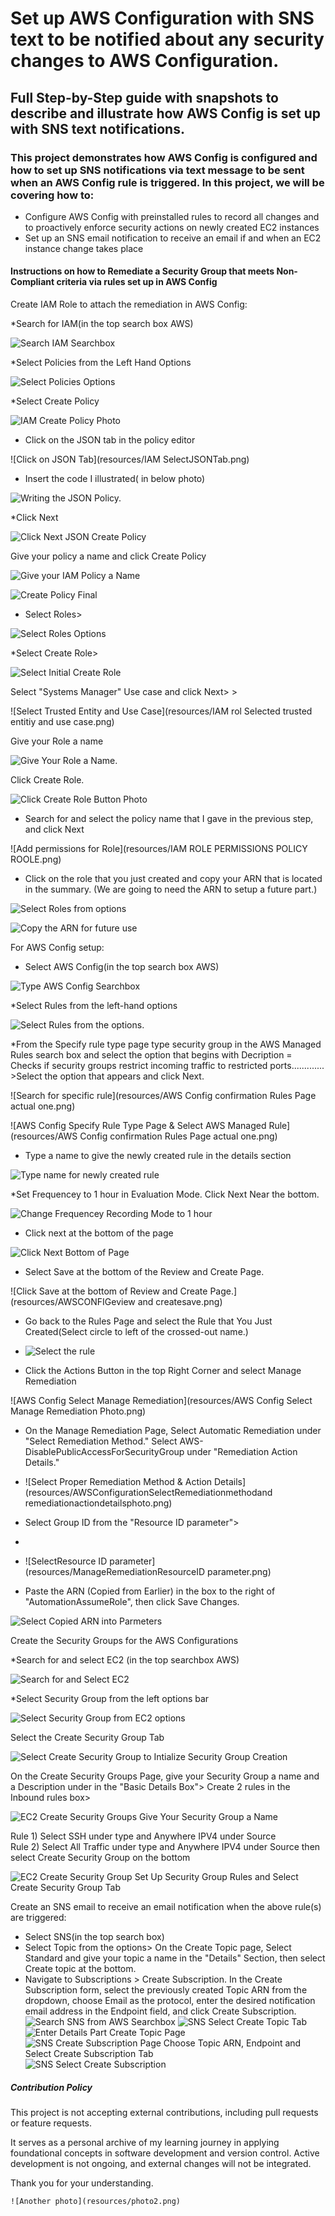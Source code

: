 # Set up AWS Configuration with SNS text to be notified about any security changes to AWS Configuration.

## Full Step-by-Step guide with snapshots to describe and illustrate how AWS Config is set up with SNS text notifications.

### This project demonstrates how AWS Config is configured and how to set up SNS notifications via text message to be sent when an AWS Config rule is triggered.  In this project, we will be covering how to:
* Configure AWS Config with preinstalled rules to record all changes and to proactively enforce security actions on newly created EC2 instances
* Set up an SNS email notification to receive an email if and when an EC2 instance change takes place
  

#### Instructions on how to Remediate a Security Group that meets Non-Compliant criteria via rules set up in AWS Config


Create IAM Role to attach the remediation in AWS Config:

*Search for IAM(in the top search box AWS)

![Search IAM Searchbox](resources/IAMSearchIAM.png)

*Select Policies from the Left Hand Options

![Select Policies Options](resources/IAMClickonpolociesoptionphoto.png)

*Select Create Policy 

![IAM Create Policy Photo](resources/IAMCreatePolicyphoto.png)

* Click on the JSON tab in the policy editor

![Click on JSON Tab](resources/IAM SelectJSONTab.png)

* Insert the code I illustrated( in below photo)  

![Writing the JSON Policy.](resources/JSONpolicycodephoto.png)

*Click Next 

![Click Next JSON Create Policy](resources/ClickNEXTJSONCREATEPOLICYEDITOR.png)


Give your policy a name and click Create Policy

![Give your IAM Policy a Name](IAMGiveNametoPolicy.png)

![Create Policy Final ](resources/IAMCreatePolicyphoto.png)

* Select Roles>

![Select Roles Options](ROLESSELECTROLESOPTIONS.png)

*Select Create Role>

![Select Initial Create Role](resources/ROLECREATEROLEINITIAL.png)



Select "Systems Manager" Use case and click Next> > 

![Select Trusted Entity and Use Case](resources/IAM rol Selected trusted entitiy and use case.png)

Give your Role a name  

![Give Your Role a Name.](resources/ROLEROLENAME.png)
  
 Click Create Role. 
  
![Click Create Role Button Photo](resources/ROLECreaterolephoto.png)

* Search for and select the policy name that I gave in the previous step, and click Next

![Add permissions for Role](resources/IAM ROLE PERMISSIONS POLICY ROOLE.png)

* Click on the role that you just created and copy your ARN that is located in the summary. (We are going to need the ARN to setup a future part.)
 
![Select Roles from options](resources/ROLESSELECTROLESOPTIONS.png)
  

![Copy the ARN for future use](resources/SelectActualARNphoto.png)

 
        
  For AWS Config setup:
* Select AWS Config(in the top search box AWS)

![Type AWS Config Searchbox](resources/AWSCONFIGSEARCH.png)


 *Select Rules from the left-hand options

 ![Select Rules from the options.](resources/ASWSCONFIGSELECTRULESOPTIONS.png)


*From the Specify rule type page type security group in the AWS Managed Rules search box and select the option that begins with Decription = Checks if security groups restrict incoming traffic to restricted ports............. >Select the option that appears and click Next.

![Search for specific rule](resources/AWS Config confirmation Rules Page actual one.png)


![AWS Config Specify Rule Type Page & Select AWS Managed Rule](resources/AWS Config confirmation Rules Page actual one.png)
 

 * Type a name to give the newly created rule in the details section


![Type name for newly created rule](resources/AWSCONFIGRULESDETAILSGIVENAME.png)
   
*Set Frequencey to 1 hour in Evaluation Mode. Click Next Near the bottom.


![Change Frequencey Recording Mode to 1 hour](resources/AWSCongfigurationRulesEditRuleFrequencyPage.png)

* Click next at the bottom of the page

 
 ![Click Next Bottom of Page](resources/AWSConfigConfigrulenext.png)


* Select Save at the bottom of the Review and Create Page. 


![Click Save at the bottom of Review and Create Page.](resources/AWSCONFIGeview and createsave.png)

*  Go back to the Rules Page and select the Rule that You Just Created(Select circle to left of the crossed-out name.)

*  ![Select the rule](resources/AWSCONFIGSELECTRULE.png)

*  Click the Actions Button in the top Right Corner and select Manage Remediation

  ![AWS Config Select Manage Remediation](resources/AWS Config Select Manage Remediation Photo.png)

*  On the Manage Remediation Page, Select Automatic Remediation under "Select Remediation Method." Select AWS-DisablePublicAccessForSecurityGroup under "Remediation Action Details."

* ![Select Proper Remediation Method & Action Details](resources/AWSConfigurationSelectRemediationmethodand remediationactiondetailsphoto.png)

*  Select Group ID from the "Resource ID parameter">
*
* ![SelectResource ID parameter](resources/ManageRemediationResourceID parameter.png)


*  Paste the ARN (Copied from Earlier) in the box to the right of "AutomationAssumeRole", then click Save Changes.


![Select Copied ARN into Parmeters](resources/ManageRemediationBacktopagepasteinparameterARNphoto.png)











Create the Security Groups for the AWS Configurations

*Search for and select EC2 (in the top searchbox AWS)


![Search for and Select EC2 ](resources/EC2SELECTFORSECURITYGROUP.png)


*Select Security Group from the left options bar

 ![Select Security Group from EC2 options](resources/SECURITYGROUPSELECTSECURITYGROUPFROMOPTIONS.png)


Select the Create Security Group Tab


![Select Create Security Group to Intialize Security Group Creation ](resources/SECURITYGROUPSELECTSECURITYGROUPFROMOPTIONS.png)



On the Create Security Groups Page, give your Security Group a name and a Description under in the "Basic Details Box">  Create 2 rules in the Inbound rules box> 

![EC2 Create Security Groups Give Your Security Group a Name](resources/SecurityGroupcreatesecuritygroupbasicdetailsphoto.pngresources/SecurityGroupcreatesecuritygroupbasicdetailsphoto.png)

Rule 1) Select SSH under type and Anywhere IPV4 under Source  
Rule 2) Select All Traffic under type and Anywhere IPV4 under Source then select Create Security Group on the bottom 

![EC2 Create Security Group Set Up Security Group Rules and Select Create Security Group Tab](resources/SecurityGroupcreatesecurityinboundruleandCREATESECURITYGROUPBUTOONphoto.png)


Create an SNS email to receive an email notification when the above rule(s) are triggered:

* Select SNS(in the top search box)
* Select Topic from the options> On the Create Topic page, Select Standard and give your topic a name in the "Details" Section, then select Create topic at the bottom.
* Navigate to Subscriptions > Create Subscription. In the Create Subscription form, select the previously created Topic ARN from the dropdown, choose Email as the protocol, enter the desired notification email address in the Endpoint field, and click Create Subscription.
![Search SNS from AWS Searchbox](resources/SNSSearchSNS.png)
![SNS Select Create Topic Tab](resources/SNSSelecttopicandcreatetopic.png)
![Enter Details Part Create Topic Page](resources/topicdetailscreatetopicphoto.png)
![SNS Create Subscription Page Choose Topic ARN, Endpoint and Select Create Subscription Tab](resources/SNSCreateSubscriptioninfopage.png)
![SNS Select Create Subscription](resources/SNSCreateSubscriptionSelectphoto.png)


##### Contribution Policy

This project is not accepting external contributions, including pull requests or feature requests.

It serves as a personal archive of my learning journey in applying foundational concepts in software development and version control. Active development is not ongoing, and external changes will not be integrated.

Thank you for your understanding.


    ![Another photo](resources/photo2.png)
